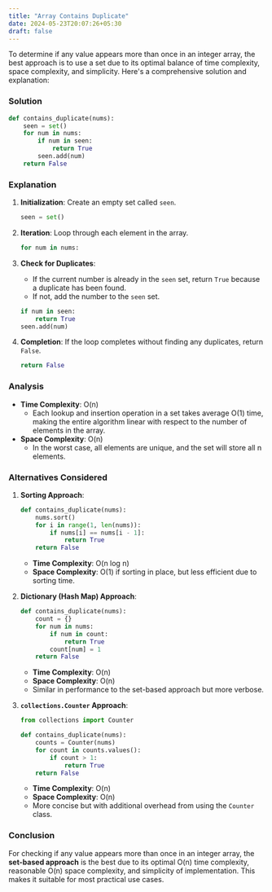 ```yaml
---
title: "Array Contains Duplicate"
date: 2024-05-23T20:07:26+05:30
draft: false
---
```

To determine if any value appears more than once in an integer array, the best approach is to use a set due to its optimal balance of time complexity, space complexity, and simplicity. Here's a comprehensive solution and explanation:

### Solution

```python
def contains_duplicate(nums):
    seen = set()
    for num in nums:
        if num in seen:
            return True
        seen.add(num)
    return False
```

### Explanation

1. **Initialization**: Create an empty set called `seen`.
   ```python
   seen = set()
   ```

2. **Iteration**: Loop through each element in the array.
   ```python
   for num in nums:
   ```

3. **Check for Duplicates**:
   - If the current number is already in the `seen` set, return `True` because a duplicate has been found.
   - If not, add the number to the `seen` set.
   ```python
   if num in seen:
       return True
   seen.add(num)
   ```

4. **Completion**: If the loop completes without finding any duplicates, return `False`.
   ```python
   return False
   ```

### Analysis

- **Time Complexity**: O(n)
  - Each lookup and insertion operation in a set takes average O(1) time, making the entire algorithm linear with respect to the number of elements in the array.
- **Space Complexity**: O(n)
  - In the worst case, all elements are unique, and the set will store all n elements.

### Alternatives Considered

1. **Sorting Approach**: 
   ```python
   def contains_duplicate(nums):
       nums.sort()
       for i in range(1, len(nums)):
           if nums[i] == nums[i - 1]:
               return True
       return False
   ```
   - **Time Complexity**: O(n log n)
   - **Space Complexity**: O(1) if sorting in place, but less efficient due to sorting time.

2. **Dictionary (Hash Map) Approach**:
   ```python
   def contains_duplicate(nums):
       count = {}
       for num in nums:
           if num in count:
               return True
           count[num] = 1
       return False
   ```
   - **Time Complexity**: O(n)
   - **Space Complexity**: O(n)
   - Similar in performance to the set-based approach but more verbose.

3. **`collections.Counter` Approach**:
   ```python
   from collections import Counter

   def contains_duplicate(nums):
       counts = Counter(nums)
       for count in counts.values():
           if count > 1:
               return True
       return False
   ```
   - **Time Complexity**: O(n)
   - **Space Complexity**: O(n)
   - More concise but with additional overhead from using the `Counter` class.

### Conclusion

For checking if any value appears more than once in an integer array, the **set-based approach** is the best due to its optimal O(n) time complexity, reasonable O(n) space complexity, and simplicity of implementation. This makes it suitable for most practical use cases.
